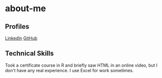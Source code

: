 # about-me

## Profiles
[LinkedIn](https://www.linkedin.com/in/stephanie-bucharelli-0946141ab/)
[GitHub](https://github.com/SBucharelli)

## Technical Skills
Took a certificate course in R and briefly saw HTML in an online video, but I don't have any real experience. I use Excel for work sometimes.
